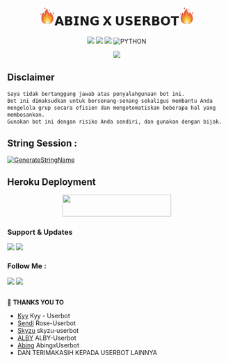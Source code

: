 <h1 align="center"><img src="./resources/extras/GeezFire.gif" width="35px">𝗔𝗕𝗜𝗡𝗚 𝗫 𝗨𝗦𝗘𝗥𝗕𝗢𝗧<img src="./resources/extras/GeezFire.gif" width="35px"></h1>

<p align="center">
    <a href="https://github.com/SayaAbing/AbingxUserbot/commits/AbingxUserbot"><img src="https://img.shields.io/github/last-commit/SayaAbing/AbingxUserbot?color=ff0000&logo=github&logoColor=ffffff&style=for-the-badge" /></a>
    <a href="https://github.com/SayaAbing/AbingxUserbot"> <img src="https://img.shields.io/github/repo-size/SayaAbing/AbingxUserbot?logo=github&style=for-the-badge" /></a>
    <a href="https://pypi.org/project/Telethon/"><img src="https://img.shields.io/pypi/v/telethon?color=important&label=telethon&logo=python&logoColor=brightgreen&style=for-the-badge" /></a>
    <img alt="PYTHON" src="https://img.shields.io/badge/PYTHON-v3.9.6-purple?style=for-the-badge&logo=appveyor"/>
    </p>


<p align="center">
  <img src="https://telegra.ph/file/cbe826936d4de9ec1838a.jpg">
</p>


## Disclaimer

```
Saya tidak bertanggung jawab atas penyalahgunaan bot ini.
Bot ini dimaksudkan untuk bersenang-senang sekaligus membantu Anda
mengelola grup secara efisien dan mengotomatiskan beberapa hal yang membosankan.
Gunakan bot ini dengan risiko Anda sendiri, dan gunakan dengan bijak.
```


## String Session :
[![GenerateStringName](https://img.shields.io/badge/repl.it-generateStringName-white)](https://replit.com/@nabilrmdaan/StringSession)


## Heroku Deployment
<p align="center">
<p align="center"><a href="https://heroku.com/deploy?template=https://github.com/SayaAbing/AbingxUserbot/"> <img src="https://img.shields.io/badge/Deploy%20Ke%20Heroku-blue?style=flat&logo=heroku" width="250" height="50.00" /></a></p>


### Support & Updates 
<a href="https://t.me/AbingSupport"><img src="https://img.shields.io/badge/Join-Group%20Support-red.svg?style=for-the-badge&logo=Telegram"></a> <a href="https://t.me/AbingProject"><img src="https://img.shields.io/badge/Join-Updates%20Channel-white.svg?style=for-the-badge&logo=Telegram"></a>

### Follow Me :
<p align="left">
<a href="https://github.com/SayaAbing"><img src="https://img.shields.io/badge/GitHub-Follow%20on%20GitHub-inactive.svg?logo=github"></a> <a href="https://instagram.com/aabinggg"><img src="https://img.shields.io/badge/Instagram-Follow%20on%20Instagram-important.svg?logo=instagram"></a>
</p>

##

🔰 **THANKS YOU TO**
*   [Kyy](https://github.com/muhammadrizky16/Kyy-Userbot)   Kyy - Userbot
*   [Sendi](https://github.com/SendiAp/Rose-Userbot)   Rose-Userbot
*   [Skyzu](https://github.com/Skyzu/skyzu-userbot)   skyzu-userbot
*   [ALBY](https://github.com/PunyaAlby/ALBY-Userbot)   ALBY-Userbot
*   [Abing](https://github.com/SayaAbing/AbingxUserbot) AbingxUserbot
*   DAN TERIMAKASIH KEPADA USERBOT LAINNYA
